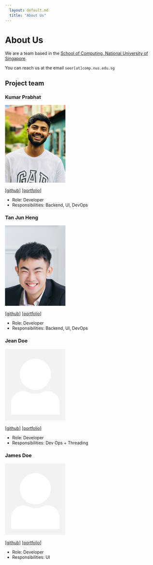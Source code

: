 ```yaml
---
  layout: default.md
  title: "About Us"
---
```


# About Us

We are a team based in the [School of Computing, National University of Singapore](http://www.comp.nus.edu.sg).

You can reach us at the email `seer[at]comp.nus.edu.sg`

## Project team

### Kumar Prabhat

<img src="images/dedsecrattle.png" width="200px">

[[github](http://github.com/dedsecrattle)]
[[portfolio](http://theprabhat.me)]

* Role: Developer
* Responsibilities: Backend, UI, DevOps

### Tan Jun Heng

<img src="images/austintjh19.jpg" width="200px">

[[github](http://github.com/Austintjh19)] [[portfolio](https://austintanjunheng.netlify.app/)]

* Role: Developer
* Responsibilities: Backend, UI, DevOps

### Jean Doe

<img src="images/johndoe.png" width="200px">

[[github](http://github.com/johndoe)]
[[portfolio](team/johndoe.md)]

* Role: Developer
* Responsibilities: Dev Ops + Threading

### James Doe

<img src="images/johndoe.png" width="200px">

[[github](http://github.com/johndoe)]
[[portfolio](team/johndoe.md)]

* Role: Developer
* Responsibilities: UI
